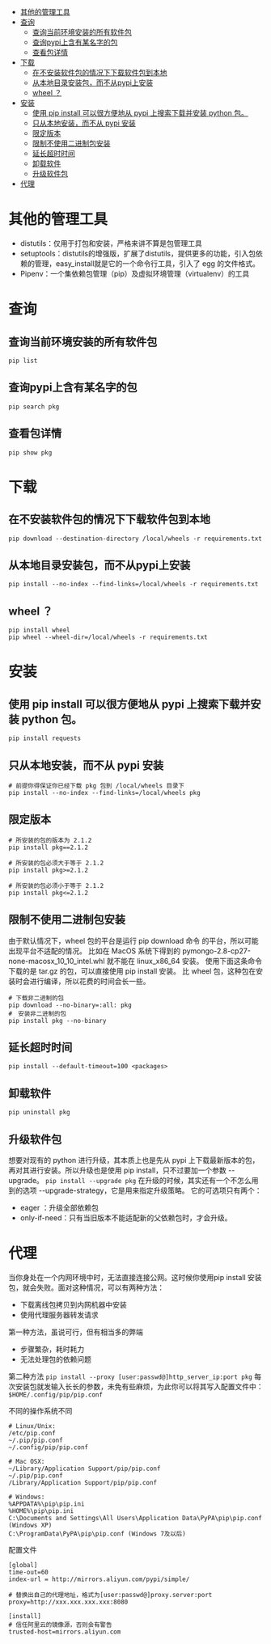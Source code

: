<!-- TOC -->

- [其他的管理工具](#%E5%85%B6%E4%BB%96%E7%9A%84%E7%AE%A1%E7%90%86%E5%B7%A5%E5%85%B7)
- [查询](#%E6%9F%A5%E8%AF%A2)
    - [查询当前环境安装的所有软件包](#%E6%9F%A5%E8%AF%A2%E5%BD%93%E5%89%8D%E7%8E%AF%E5%A2%83%E5%AE%89%E8%A3%85%E7%9A%84%E6%89%80%E6%9C%89%E8%BD%AF%E4%BB%B6%E5%8C%85)
    - [查询pypi上含有某名字的包](#%E6%9F%A5%E8%AF%A2pypi%E4%B8%8A%E5%90%AB%E6%9C%89%E6%9F%90%E5%90%8D%E5%AD%97%E7%9A%84%E5%8C%85)
    - [查看包详情](#%E6%9F%A5%E7%9C%8B%E5%8C%85%E8%AF%A6%E6%83%85)
- [下载](#%E4%B8%8B%E8%BD%BD)
    - [在不安装软件包的情况下下载软件包到本地](#%E5%9C%A8%E4%B8%8D%E5%AE%89%E8%A3%85%E8%BD%AF%E4%BB%B6%E5%8C%85%E7%9A%84%E6%83%85%E5%86%B5%E4%B8%8B%E4%B8%8B%E8%BD%BD%E8%BD%AF%E4%BB%B6%E5%8C%85%E5%88%B0%E6%9C%AC%E5%9C%B0)
    - [从本地目录安装包，而不从pypi上安装](#%E4%BB%8E%E6%9C%AC%E5%9C%B0%E7%9B%AE%E5%BD%95%E5%AE%89%E8%A3%85%E5%8C%85%E8%80%8C%E4%B8%8D%E4%BB%8Epypi%E4%B8%8A%E5%AE%89%E8%A3%85)
    - [wheel ？](#wheel-)
- [安装](#%E5%AE%89%E8%A3%85)
    - [使用 pip install <pkg> 可以很方便地从 pypi 上搜索下载并安装 python 包。](#%E4%BD%BF%E7%94%A8-pip-install-pkg-%E5%8F%AF%E4%BB%A5%E5%BE%88%E6%96%B9%E4%BE%BF%E5%9C%B0%E4%BB%8E-pypi-%E4%B8%8A%E6%90%9C%E7%B4%A2%E4%B8%8B%E8%BD%BD%E5%B9%B6%E5%AE%89%E8%A3%85-python-%E5%8C%85)
    - [只从本地安装，而不从 pypi 安装](#%E5%8F%AA%E4%BB%8E%E6%9C%AC%E5%9C%B0%E5%AE%89%E8%A3%85%E8%80%8C%E4%B8%8D%E4%BB%8E-pypi-%E5%AE%89%E8%A3%85)
    - [限定版本](#%E9%99%90%E5%AE%9A%E7%89%88%E6%9C%AC)
    - [限制不使用二进制包安装](#%E9%99%90%E5%88%B6%E4%B8%8D%E4%BD%BF%E7%94%A8%E4%BA%8C%E8%BF%9B%E5%88%B6%E5%8C%85%E5%AE%89%E8%A3%85)
    - [延长超时时间](#%E5%BB%B6%E9%95%BF%E8%B6%85%E6%97%B6%E6%97%B6%E9%97%B4)
    - [卸载软件](#%E5%8D%B8%E8%BD%BD%E8%BD%AF%E4%BB%B6)
    - [升级软件包](#%E5%8D%87%E7%BA%A7%E8%BD%AF%E4%BB%B6%E5%8C%85)
- [代理](#%E4%BB%A3%E7%90%86)

<!-- /TOC -->

# 其他的管理工具
+ distutils：仅用于打包和安装，严格来讲不算是包管理工具
+ setuptools：distutils的增强版，扩展了distutils，提供更多的功能，引入包依赖的管理，easy_install就是它的一个命令行工具，引入了 egg 的文件格式。
+ Pipenv：一个集依赖包管理（pip）及虚拟环境管理（virtualenv）的工具

# 查询
## 查询当前环境安装的所有软件包
`pip list`
## 查询pypi上含有某名字的包
`pip search pkg`
## 查看包详情
`pip show pkg`

# 下载
## 在不安装软件包的情况下下载软件包到本地
`pip download --destination-directory /local/wheels -r requirements.txt`
## 从本地目录安装包，而不从pypi上安装
`pip install --no-index --find-links=/local/wheels -r requirements.txt`
## wheel ？
```
pip install wheel
pip wheel --wheel-dir=/local/wheels -r requirements.txt
```

# 安装
## 使用 pip install <pkg> 可以很方便地从 pypi 上搜索下载并安装 python 包。
`pip install requests`
## 只从本地安装，而不从 pypi 安装
```
# 前提你得保证你已经下载 pkg 包到 /local/wheels 目录下
pip install --no-index --find-links=/local/wheels pkg
```
## 限定版本
```
# 所安装的包的版本为 2.1.2
pip install pkg==2.1.2

# 所安装的包必须大于等于 2.1.2
pip install pkg>=2.1.2

# 所安装的包必须小于等于 2.1.2
pip install pkg<=2.1.2
```
## 限制不使用二进制包安装
由于默认情况下，wheel 包的平台是运行 pip download 命令 的平台，所以可能出现平台不适配的情况。
比如在 MacOS 系统下得到的 pymongo-2.8-cp27-none-macosx_10_10_intel.whl 就不能在 linux_x86_64 安装。
使用下面这条命令下载的是 tar.gz 的包，可以直接使用 pip install 安装。
比 wheel 包，这种包在安装时会进行编译，所以花费的时间会长一些。
```
# 下载非二进制的包
pip download --no-binary=:all: pkg
#　安装非二进制的包
pip install pkg --no-binary
```
## 延长超时时间
`pip install --default-timeout=100 <packages>`
## 卸载软件
`pip uninstall pkg`
## 升级软件包
想要对现有的 python 进行升级，其本质上也是先从 pypi 上下载最新版本的包，再对其进行安装。所以升级也是使用 pip install，只不过要加一个参数 --upgrade。
`pip install --upgrade pkg`
在升级的时候，其实还有一个不怎么用到的选项 --upgrade-strategy，它是用来指定升级策略。
它的可选项只有两个：
+ eager ：升级全部依赖包
+ only-if-need：只有当旧版本不能适配新的父依赖包时，才会升级。
# 代理
当你身处在一个内网环境中时，无法直接连接公网。这时候你使用pip install 安装包，就会失败。面对这种情况，可以有两种方法：
+ 下载离线包拷贝到内网机器中安装
+ 使用代理服务器转发请求

第一种方法，虽说可行，但有相当多的弊端
+ 步骤繁杂，耗时耗力
+ 无法处理包的依赖问题

第二种方法
`pip install --proxy [user:passwd@]http_server_ip:port pkg`
每次安装包就发输入长长的参数，未免有些麻烦，为此你可以将其写入配置文件中：
`$HOME/.config/pip/pip.conf`

不同的操作系统不同
```
# Linux/Unix:
/etc/pip.conf
~/.pip/pip.conf
~/.config/pip/pip.conf

# Mac OSX:
~/Library/Application Support/pip/pip.conf
~/.pip/pip.conf
/Library/Application Support/pip/pip.conf

# Windows:
%APPDATA%\pip\pip.ini
%HOME%\pip\pip.ini
C:\Documents and Settings\All Users\Application Data\PyPA\pip\pip.conf (Windows XP)
C:\ProgramData\PyPA\pip\pip.conf (Windows 7及以后)
```
配置文件
```
[global]
time-out=60
index-url = http://mirrors.aliyun.com/pypi/simple/

# 替换出自己的代理地址，格式为[user:passwd@]proxy.server:port
proxy=http://xxx.xxx.xxx.xxx:8080

[install]
# 信任阿里云的镜像源，否则会有警告
trusted-host=mirrors.aliyun.com
```






